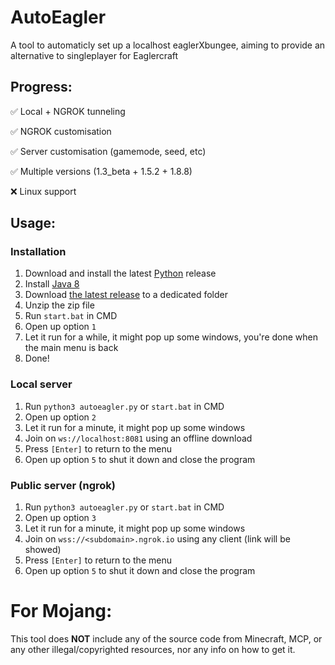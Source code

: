 # AutoEagler
A tool to automaticly set up a localhost eaglerXbungee, aiming to provide an alternative to singleplayer for Eaglercraft

## Progress:
✅ Local + NGROK tunneling

✅ NGROK customisation

✅ Server customisation (gamemode, seed, etc)

✅ Multiple versions (1.3_beta + 1.5.2 + 1.8.8)

❌ Linux support

## Usage:

### Installation

1. Download and install the latest [Python](https://python.org) release
3. Install [Java 8](https://java.com/download/)
4. Download [the latest release](https://github.com/wxnnvs/AutoEagler/releases/latest) to a dedicated folder
4. Unzip the zip file
5. Run `start.bat` in CMD
6. Open up option `1`
7. Let it run for a while, it might pop up some windows, you're done when the main menu is back
8. Done!

### Local server

1. Run `python3 autoeagler.py` or `start.bat` in  CMD
2. Open up option `2`
3. Let it run for a minute, it might pop up some windows
4. Join on `ws://localhost:8081` using an offline download
5. Press `[Enter]` to return to the menu
6. Open up option `5` to shut it down and close the program

### Public server (ngrok)

1. Run `python3 autoeagler.py` or `start.bat` in  CMD
2. Open up option `3`
3. Let it run for a minute, it might pop up some windows
4. Join on `wss://<subdomain>.ngrok.io` using any client (link will be showed)
5. Press `[Enter]` to return to the menu
6. Open up option `5` to shut it down and close the program

# For Mojang:
This tool does **NOT** include any of the source code from Minecraft, MCP, or any other illegal/copyrighted resources, nor any info on how to get it.